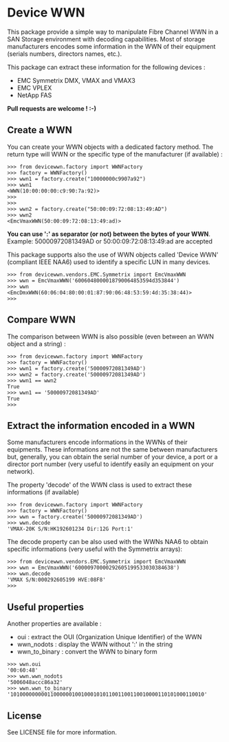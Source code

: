 # Device WWN

This package provide a simple way to manipulate Fibre Channel WWN in a SAN Storage environment
with decoding capabilities. Most of storage manufacturers encodes some information in the WWN
of their equipment (serials numbers, directors names, etc.).

This package can extract these information for the following devices :

* EMC Symmetrix DMX, VMAX and VMAX3
* EMC VPLEX
* NetApp FAS

**Pull requests are welcome ! :-)**

## Create a WWN ##

You can create your WWN objects with a dedicated factory method. The return type will
WWN or the specific type of the manufacturer (if available) :


```
>>> from devicewwn.factory import WWNFactory
>>> factory = WWNFactory()
>>> wwn1 = factory.create("10000000c9907a92")
>>> wwn1
<WWN(10:00:00:00:c9:90:7a:92)>
>>>
>>>
>>> wwn2 = factory.create("50:00:09:72:08:13:49:AD")
>>> wwn2
<EmcVmaxWWN(50:00:09:72:08:13:49:ad)>
```

**You can use ':' as separator (or not) between the bytes of your WWN**.
Example: 50000972081349AD or 50:00:09:72:08:13:49:ad are accepted

This package supports also the use of WWN objects called 'Device WWN' (compliant IEEE
NAA6) used to identify a specific LUN in many devices.

```
>>> from devicewwn.vendors.EMC.Symmetrix import EmcVmaxWWN
>>> wwn = EmcVmaxWWN('6006048000018790064853594d353844')
>>> wwn
<EmcDmxWWN(60:06:04:80:00:01:87:90:06:48:53:59:4d:35:38:44)>
>>>
```

## Compare WWN ##

The comparison between WWN is also possible (even between an WWN object and a string) :

```
>>> from devicewwn.factory import WWNFactory
>>> factory = WWNFactory()
>>> wwn1 = factory.create('50000972081349AD')
>>> wwn2 = factory.create('50000972081349AD')
>>> wwn1 == wwn2
True
>>> wwn1 == '50000972081349AD'
True
>>>
```

## Extract the information encoded in a WWN ##

Some manufacturers encode informations in the WWNs of their equipments. These informations
are not the same between manufacturers but, generally, you can obtain the serial number of
your device, a port or a director port number (very useful to identify easily an equipment
on your network).

The property 'decode' of the WWN class is used to extract these informations (if available)

```
>>> from devicewwn.factory import WWNFactory
>>> factory = WWNFactory()
>>> wwn = factory.create('50000972081349AD')
>>> wwn.decode
'VMAX-20K S/N:HK192601234 Dir:12G Port:1'
```

The decode property can be also used with the WWNs NAA6 to obtain specific informations
(very useful with the Symmetrix arrays):

```
>>> from devicewwn.vendors.EMC.Symmetrix import EmcVmaxWWN
>>> wwn = EmcVmaxWWN('60000970000292605199533030384638')
>>> wwn.decode
'VMAX S/N:000292605199 HVE:08F8'
>>>
```

## Useful properties ##

Another properties are available :

* oui : extract the OUI (Organization Unique Identifier) of the WWN
* wwn_nodots : display the WWN without ':' in the string
* wwn_to_binary : convert the WWN to binary form

```
>>> wwn.oui
'00:60:48'
>>> wwn.wwn_nodots
'5006048accc86a32'
>>> wwn.wwn_to_binary
'101000000000110000001001000101011001100110010000110101000110010'
```

## License ##

See LICENSE file for more information.